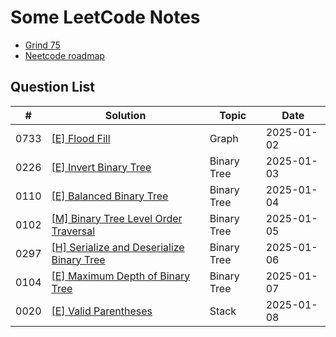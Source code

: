 # Some LeetCode Notes

- [Grind 75](https://www.techinterviewhandbook.org/grind75/)
- [Neetcode roadmap](https://neetcode.io/roadmap)

## Question List

| #    | Solution                                                             | Topic       | Date                                      |
| ---- | -------------------------------------------------------------------- | ----------- | ----------------------------------------- |
| 0733 | [[E] Flood Fill](./src/733.%20Flood%20Fill)                          | Graph       | 2025-01-02                                |
| 0226 | [[E] Invert Binary Tree](./src/226.%20Invert%20Binary%20Tree)        | Binary Tree | 2025-01-03                                |
| 0110 | [[E] Balanced Binary Tree](./src/110.%20Balanced%20Binary%20Tree)    | Binary Tree | 2025-01-04                                |
| 0102 | [[M] Binary Tree Level Order Traversal](./src/102.%20Binary%20Tree%20Level%20Order%20Traversal) | Binary Tree | 2025-01-05     |
| 0297 | [[H] Serialize and Deserialize Binary Tree](./src/297.%20Serialize%20and%20Deserialize%20Binary%20Tree) | Binary Tree | 2025-01-06 |
| 0104 | [[E] Maximum Depth of Binary Tree](./src/104.%20Maximum%20Depth%20of%20Binary%20Tree) | Binary Tree | 2025-01-07 |
| 0020 | [[E] Valid Parentheses](./src/20.%20Valid%20Parentheses)             | Stack       | 2025-01-08                                |

